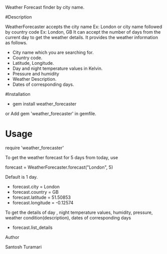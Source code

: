 Weather Forecast finder by city name.

#Description

WeatherForecaster accepts the city name Ex: London or city name followed by country code Ex: London, GB
It can accept the number of days from the current day to get the weather details. It provides the weather information as follows.
  - City name which you are searching for.
  - Country code.
  - Latitude, Longitude.
  - Day and night temperature values in Kelvin.  
  - Pressure and humidity
  - Weather Description.
  - Dates of corresponding days.

 #Installation
 - gem install weather_forecaster

 or Add 
 gem 'weather_forecaster' in gemfile.

 # Usage

 require 'weather_forecaster'

 To get the weather forecast for 5 days from today, use
 
 forecast = WeatherForecaster.forecast("London", 5) 
 
 Default is 1 day.
 
 - forecast.city = London
 - forecast.country = GB
 - forecast.latitude = 51.50853
 - forecast.longitude = -0.12574
 
 To get the details of day , night temperature values, humidity, pressure, weather condition(description), dates of   corresponding days

 - forecast.list_details
 

 Author

 Santosh Turamari
